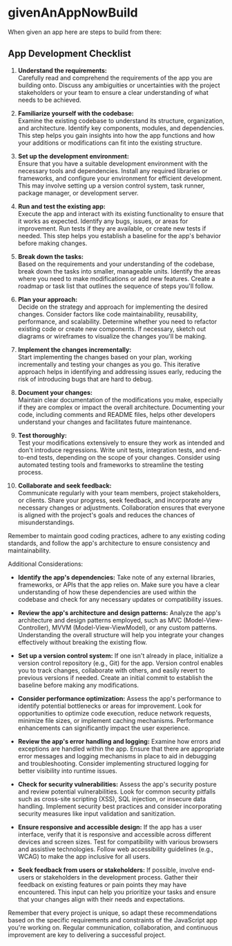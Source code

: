 # givenAnAppNowBuild
When given an app here are steps to build from there:

## App Development Checklist

1. **Understand the requirements:**  
   Carefully read and comprehend the requirements of the app you are building onto. Discuss any ambiguities or uncertainties with the project stakeholders or your team to ensure a clear understanding of what needs to be achieved.

2. **Familiarize yourself with the codebase:**  
   Examine the existing codebase to understand its structure, organization, and architecture. Identify key components, modules, and dependencies. This step helps you gain insights into how the app functions and how your additions or modifications can fit into the existing structure.

3. **Set up the development environment:**  
   Ensure that you have a suitable development environment with the necessary tools and dependencies. Install any required libraries or frameworks, and configure your environment for efficient development. This may involve setting up a version control system, task runner, package manager, or development server.

4. **Run and test the existing app:**  
   Execute the app and interact with its existing functionality to ensure that it works as expected. Identify any bugs, issues, or areas for improvement. Run tests if they are available, or create new tests if needed. This step helps you establish a baseline for the app's behavior before making changes.

5. **Break down the tasks:**  
   Based on the requirements and your understanding of the codebase, break down the tasks  into smaller, manageable units. Identify the areas where you need to make modifications or add new features. Create a roadmap or task list that outlines the sequence of steps you'll follow.

6. **Plan your approach:**  
   Decide on the strategy and approach for implementing the desired changes. Consider factors like code maintainability, reusability, performance, and scalability. Determine whether you need to refactor existing code or create new components. If necessary, sketch out diagrams or wireframes to visualize the changes you'll be making.

7. **Implement the changes incrementally:**  
   Start implementing the changes based on your plan, working incrementally and testing your changes as you go. This iterative approach helps in identifying and addressing issues early, reducing the risk of introducing bugs that are hard to debug.

8. **Document your changes:**  
   Maintain clear documentation of the modifications you make, especially if they are complex or impact the overall architecture. Documenting your code, including comments and README files, helps other developers understand your changes and facilitates future maintenance.

9. **Test thoroughly:**  
   Test your modifications extensively to ensure they work as intended and don't introduce regressions. Write unit tests, integration tests, and end-to-end tests, depending on the scope of your changes. Consider using automated testing tools and frameworks to streamline the testing process.

10. **Collaborate and seek feedback:**  
    Communicate regularly with your team members, project stakeholders, or clients. Share your progress, seek feedback, and incorporate any necessary changes or adjustments. Collaboration ensures that everyone is aligned with the project's goals and reduces the chances of misunderstandings.

Remember to maintain good coding practices, adhere to any existing coding standards, and follow the app's architecture to ensure consistency and maintainability.

Additional Considerations:  

- **Identify the app's dependencies:** Take note of any external libraries, frameworks, or APIs that the app relies on. Make sure you have a clear understanding of how these dependencies are used within the codebase and check for any necessary updates or compatibility issues.

- **Review the app's architecture and design patterns:** Analyze the app's architecture and design patterns employed, such as MVC (Model-View-Controller), MVVM (Model-View-ViewModel), or any custom patterns. Understanding the overall structure will help you integrate your changes effectively without breaking the existing flow.

- **Set up a version control system:** If one isn't already in place, initialize a version control repository (e.g., Git) for the app. Version control enables you to track changes, collaborate with others, and easily revert to previous versions if needed. Create an initial commit to establish the baseline before making any modifications.

- **Consider performance optimization:** Assess the app's performance to identify potential bottlenecks or areas for improvement. Look for opportunities to optimize code execution, reduce network requests, minimize file sizes, or implement caching mechanisms. Performance enhancements can significantly impact the user experience.

- **Review the app's error handling and logging:** Examine how errors and exceptions are handled within the app. Ensure that there are appropriate error messages and logging mechanisms in place to aid in debugging and troubleshooting. Consider implementing structured logging for better visibility into runtime issues.

- **Check for security vulnerabilities:** Assess the app's security posture and review potential vulnerabilities. Look for common security pitfalls such as cross-site scripting (XSS), SQL injection, or insecure data handling. Implement security best practices and consider incorporating security measures like input validation and sanitization.

- **Ensure responsive and accessible design:** If the app has a user interface, verify that it is responsive and accessible across different devices and screen sizes. Test for compatibility with various browsers and assistive technologies. Follow web accessibility guidelines (e.g., WCAG) to make the app inclusive for all users.

- **Seek feedback from users or stakeholders:** If possible, involve end-users or stakeholders in the development process. Gather their feedback on existing features or pain points they may have encountered. This input can help you prioritize your tasks and ensure that your changes align with their needs and expectations.

Remember that every project is unique, so adapt these recommendations based on the specific requirements and constraints of the JavaScript app you're working on. Regular communication, collaboration, and continuous improvement are key to delivering a successful project.

